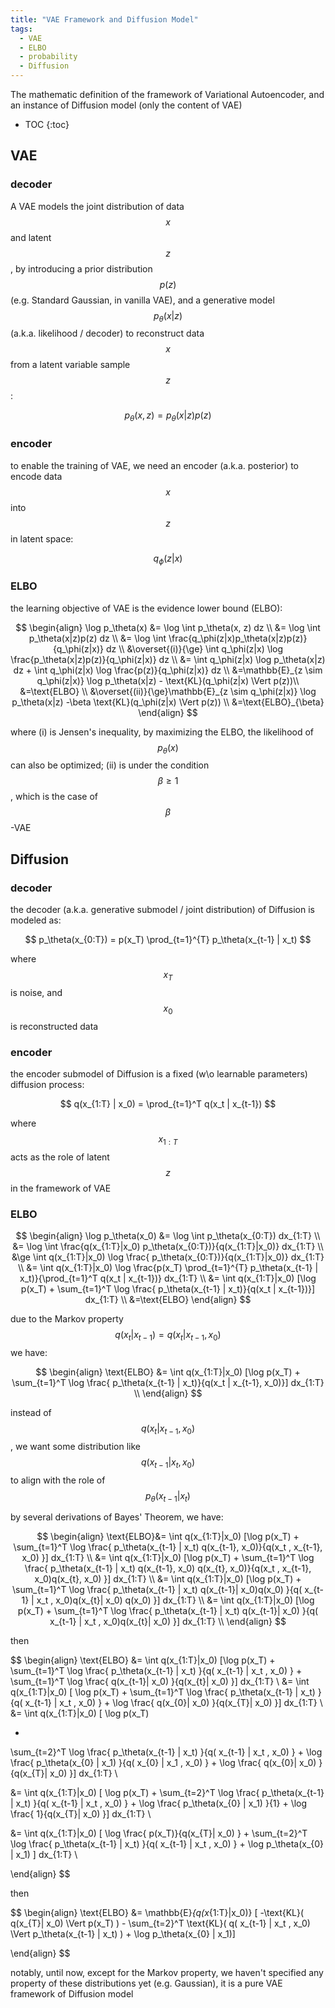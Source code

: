 ```yaml
---
title: "VAE Framework and Diffusion Model"
tags:
  - VAE
  - ELBO
  - probability
  - Diffusion
---
```


The mathematic definition of the framework of Variational Autoencoder, and an instance of Diffusion model (only the content of VAE)

* TOC 
{:toc}

<!-- git add . && git commit -m 'vae' && git push  -->

## VAE 

### decoder

A VAE models the joint distribution of data 
$$
x
$$
 and latent 
$$
z
$$
, by introducing a prior distribution 
$$
p(z)
$$
 (e.g. Standard Gaussian, in vanilla VAE), and a generative model 
$$
p_\theta(x | z) 
$$
(a.k.a. likelihood / decoder) to reconstruct data 
$$
x
$$
 from a latent variable sample 
$$
z
$$
:


$$
p_\theta(x, z) = p_\theta(x | z) p(z)
$$

### encoder 

to enable the training of VAE, we need an encoder (a.k.a. posterior) to encode data
$$
x
$$
into 
$$
z
$$
in latent space:


$$
q_\phi(z|x)
$$


### ELBO

the learning objective of VAE is the evidence lower bound (ELBO):


$$
\begin{align}
\log p_\theta(x) &= \log \int p_\theta(x, z) dz \\
&= \log \int p_\theta(x|z)p(z) dz \\
&= \log \int \frac{q_\phi(z|x)p_\theta(x|z)p(z)}{q_\phi(z|x)} dz \\
&\overset{(i)}{\ge} \int q_\phi(z|x) \log \frac{p_\theta(x|z)p(z)}{q_\phi(z|x)} dz \\
&= \int q_\phi(z|x) \log p_\theta(x|z) dz + \int q_\phi(z|x) \log \frac{p(z)}{q_\phi(z|x)} dz  \\
&=\mathbb{E}_{z \sim q_\phi(z|x)} \log p_\theta(x|z) - \text{KL}(q_\phi(z|x) \Vert p(z))\\
&=\text{ELBO} \\
&\overset{(ii)}{\ge}\mathbb{E}_{z \sim q_\phi(z|x)} \log p_\theta(x|z) -\beta \text{KL}(q_\phi(z|x) \Vert p(z)) \\
&=\text{ELBO}_{\beta}
\end{align}
$$


where (i) is Jensen's inequality, by maximizing the ELBO, the likelihood of 
$$
p_\theta (x)
$$
can also be optimized; (ii) is under the condition 
$$
\beta \ge 1
$$
, which is  the case of
$$
\beta
$$
-VAE





## Diffusion

### decoder

the decoder (a.k.a. generative submodel / joint distribution) of Diffusion is modeled as:


$$
p_\theta(x_{0:T}) = p(x_T) \prod_{t=1}^{T} p_\theta(x_{t-1} | x_t)
$$


where 
$$
x_T
$$
is noise, and 
$$
x_0
$$
is reconstructed data



### encoder

the encoder submodel of Diffusion is a fixed (w\o learnable parameters) diffusion process:


$$
q(x_{1:T} | x_0) =  \prod_{t=1}^T q(x_t | x_{t-1})
$$


where 
$$
x_{1:T}
$$
acts as the role of latent
$$
z
$$
in the framework of VAE



### ELBO


$$
\begin{align}
\log p_\theta(x_0) &= \log \int p_\theta(x_{0:T}) dx_{1:T}  \\
&= \log \int \frac{q(x_{1:T}|x_0) p_\theta(x_{0:T})}{q(x_{1:T}|x_0)} dx_{1:T}  \\
&\ge \int q(x_{1:T}|x_0) \log  \frac{ p_\theta(x_{0:T})}{q(x_{1:T}|x_0)} dx_{1:T} \\
&= \int q(x_{1:T}|x_0) \log  \frac{p(x_T) \prod_{t=1}^{T} p_\theta(x_{t-1} | x_t)}{\prod_{t=1}^T q(x_t | x_{t-1})} dx_{1:T} \\
&= \int q(x_{1:T}|x_0) [\log p(x_T) + \sum_{t=1}^T \log \frac{  p_\theta(x_{t-1} | x_t)}{q(x_t | x_{t-1})}] dx_{1:T} \\
&=\text{ELBO}
\end{align}
$$


due to the Markov property
$$
q(x_t | x_{t-1}) = q(x_t | x_{t-1}, x_0)
$$
we have:


$$
\begin{align}
\text{ELBO} &= \int q(x_{1:T}|x_0) [\log p(x_T) + \sum_{t=1}^T \log \frac{  p_\theta(x_{t-1} | x_t)}{q(x_t | x_{t-1}, x_0)}] dx_{1:T} \\
\end{align}
$$


instead of 
$$
q(x_t | x_{t-1}, x_0)
$$
, we want some distribution like 
$$
q(x_{t-1} | x_t, x_0)
$$
to align with the role of 
$$
p_\theta(x_{t-1}|x_t)
$$




by several derivations of Bayes' Theorem, we have:


$$
\begin{align}
\text{ELBO}&= \int q(x_{1:T}|x_0) [\log p(x_T) + \sum_{t=1}^T \log \frac{  p_\theta(x_{t-1} | x_t)  q(x_{t-1}, x_0)}{q(x_t , x_{t-1}, x_0) }] dx_{1:T} \\
&= \int q(x_{1:T}|x_0) [\log p(x_T) + \sum_{t=1}^T \log \frac{  p_\theta(x_{t-1} | x_t)  q(x_{t-1}, x_0) q(x_{t}, x_0)}{q(x_t , x_{t-1}, x_0)q(x_{t}, x_0) }] dx_{1:T} \\
&= \int q(x_{1:T}|x_0) [\log p(x_T) + \sum_{t=1}^T \log \frac{  p_\theta(x_{t-1} | x_t)  q(x_{t-1}| x_0)q(x_0) }{q( x_{t-1} | x_t , x_0)q(x_{t}| x_0) q(x_0) }] dx_{1:T} \\
&= \int q(x_{1:T}|x_0) [\log p(x_T) + \sum_{t=1}^T \log \frac{  p_\theta(x_{t-1} | x_t)  q(x_{t-1}| x_0) }{q( x_{t-1} | x_t , x_0)q(x_{t}| x_0) }] dx_{1:T} \\
\end{align}
$$


then 


$$
\begin{align}
\text{ELBO}
&= \int q(x_{1:T}|x_0) [\log p(x_T) + \sum_{t=1}^T \log \frac{  p_\theta(x_{t-1} | x_t)   }{q( x_{t-1} | x_t , x_0) } + \sum_{t=1}^T \log \frac{   q(x_{t-1}| x_0) }{q(x_{t}| x_0) }] dx_{1:T} \\
&= \int q(x_{1:T}|x_0) [
\log p(x_T) + 
\sum_{t=1}^T \log \frac{  p_\theta(x_{t-1} | x_t)   }{q( x_{t-1} | x_t , x_0) } + 
\log \frac{   q(x_{0}| x_0) }{q(x_{T}| x_0) }] dx_{1:T} \\
&= \int q(x_{1:T}|x_0) [
\log p(x_T) 

+ 
\sum_{t=2}^T \log \frac{  p_\theta(x_{t-1} | x_t)   }{q( x_{t-1} | x_t , x_0) } + 
 \log \frac{  p_\theta(x_{0} | x_1)   }{q( x_{0} | x_1 , x_0) } + 
\log \frac{   q(x_{0}| x_0) }{q(x_{T}| x_0) }] dx_{1:T} \\

&= \int q(x_{1:T}|x_0) [
\log p(x_T) + 
\sum_{t=2}^T \log \frac{  p_\theta(x_{t-1} | x_t)   }{q( x_{t-1} | x_t , x_0) } + 
 \log \frac{  p_\theta(x_{0} | x_1)   }{1} + 
\log \frac{   1}{q(x_{T}| x_0) }] dx_{1:T} \\

&= \int q(x_{1:T}|x_0) [
\log \frac{   p(x_T)}{q(x_{T}| x_0) } + 
\sum_{t=2}^T \log \frac{  p_\theta(x_{t-1} | x_t)   }{q( x_{t-1} | x_t , x_0) } + 
 \log  p_\theta(x_{0} | x_1)
] dx_{1:T} \\

\end{align}
$$


then 


$$
\begin{align}
\text{ELBO}
&= 
\mathbb{E}_{q(x_{1:T}|x_0)} [ -\text{KL}( q(x_{T}| x_0)  \Vert p(x_T) ) - \sum_{t=2}^T \text{KL}( q( x_{t-1} | x_t , x_0) \Vert p_\theta(x_{t-1} | x_t)  ) + \log  p_\theta(x_{0} | x_1)]

\end{align}
$$


notably, until now, except for the Markov property, we haven't specified any property of these distributions yet (e.g. Gaussian), it is a pure VAE framework of Diffusion model
